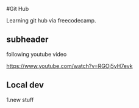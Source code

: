 #Git Hub

Learning git hub via freecodecamp.


## subheader

following youtube video

https://www.youtube.com/watch?v=RGOj5yH7evk

## Local dev

1.new stuff
